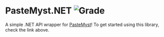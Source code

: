 # PasteMyst.NET ![Grade](https://img.shields.io/codefactor/grade/github/dentolos19/PasteMystNet?style=flat-square)

A simple .NET API wrapper for [PasteMyst](https://paste.myst.rs)! To get started using this library, check the link above.